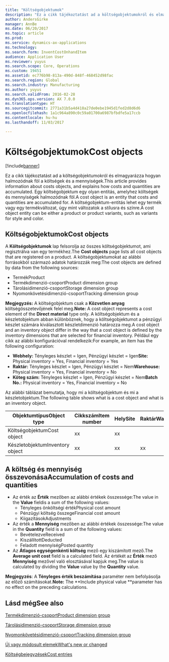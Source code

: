 ```yaml
---
title: "Költségobjektumok"
description: "Ez a cikk tájékoztatást ad a költségobjektumokról és elmagyarázza hogyan halmozódnak föl a költségek és a mennyiségek. Egy költségobjektum egy olyan entitás, amelyhez költségek és mennyiségek halmozódnak föl. A költségobjektum-entitás lehet egy termék vagy egy termékváltozat, úgy mint változatok a stílusra és színre."
author: AndersGirke
manager: AnnBe
ms.date: 06/20/2017
ms.topic: article
ms.prod: 
ms.service: dynamics-ax-applications
ms.technology: 
ms.search.form: InventCostOnhandItem
audience: Application User
ms.reviewer: yuyus
ms.search.scope: Core, Operations
ms.custom: 19451
ms.assetid: ec776b98-813a-490d-848f-468452d98fac
ms.search.region: Global
ms.search.industry: Manufacturing
ms.author: yuyus
ms.search.validFrom: 2016-02-28
ms.dyn365.ops.version: AX 7.0.0
ms.translationtype: HT
ms.sourcegitcommit: 2771a31b5a4d418a27de0ebe1945d1fed2d8d6d6
ms.openlocfilehash: 1a1c964a890c0c59a01700a6987bfbdfe5a17ccb
ms.contentlocale: hu-hu
ms.lasthandoff: 11/03/2017

---
```


# <a name="cost-objects"></a><span data-ttu-id="c6363-105">Költségobjektumok</span><span class="sxs-lookup"><span data-stu-id="c6363-105">Cost objects</span></span>

[!include[banner](../includes/banner.md)]


<span data-ttu-id="c6363-106">Ez a cikk tájékoztatást ad a költségobjektumokról és elmagyarázza hogyan halmozódnak föl a költségek és a mennyiségek.</span><span class="sxs-lookup"><span data-stu-id="c6363-106">This article provides information about costs objects, and explains how costs and quantities are accumulated.</span></span> <span data-ttu-id="c6363-107">Egy költségobjektum egy olyan entitás, amelyhez költségek és mennyiségek halmozódnak föl.</span><span class="sxs-lookup"><span data-stu-id="c6363-107">A cost object is an entity that costs and quantities are accumulated for.</span></span> <span data-ttu-id="c6363-108">A költségobjektum-entitás lehet egy termék vagy egy termékváltozat, úgy mint változatok a stílusra és színre.</span><span class="sxs-lookup"><span data-stu-id="c6363-108">A cost object entity can be either a product or product variants, such as variants for style and color.</span></span>  

## <a name="cost-objects"></a><span data-ttu-id="c6363-109">Költségobjektumok</span><span class="sxs-lookup"><span data-stu-id="c6363-109">Cost objects</span></span>

<span data-ttu-id="c6363-110">A **Költségobjektumok** lap felsorolja az összes költségobjektumot, ami regisztrálva van egy termékhez.</span><span class="sxs-lookup"><span data-stu-id="c6363-110">The **Cost objects** page lists all cost objects that are registered on a product.</span></span> <span data-ttu-id="c6363-111">A költségobjektumokat az alábbi forrásokból származó adatok határozzák meg:</span><span class="sxs-lookup"><span data-stu-id="c6363-111">The cost objects are defined by data from the following sources:</span></span>

-   <span data-ttu-id="c6363-112">Termék</span><span class="sxs-lookup"><span data-stu-id="c6363-112">Product</span></span>
-   <span data-ttu-id="c6363-113">Termékdimenzió-csoport</span><span class="sxs-lookup"><span data-stu-id="c6363-113">Product dimension group</span></span>
-   <span data-ttu-id="c6363-114">Tárolásidimenzió-csoport</span><span class="sxs-lookup"><span data-stu-id="c6363-114">Storage dimension group</span></span>
-   <span data-ttu-id="c6363-115">Nyomonkövetésidimenzió-csoport</span><span class="sxs-lookup"><span data-stu-id="c6363-115">Tracking dimension group</span></span>

<span data-ttu-id="c6363-116">**Megjegyzés:** A költségobjektum csak a **Közvetlen anyag** költségösszetevőjének felel meg.</span><span class="sxs-lookup"><span data-stu-id="c6363-116">**Note:** A cost object represents a cost element of the **Direct material** type only.</span></span> <span data-ttu-id="c6363-117">A költségobjektum és a készletobjektum abban különböznek, hogy a költségobjektumot a pénzügyi készlet számára kiválasztott készletdimenzió határozza meg.</span><span class="sxs-lookup"><span data-stu-id="c6363-117">A cost object and an inventory object differ in the way that a cost object is defined by the inventory dimensions that are selected for financial inventory.</span></span> <span data-ttu-id="c6363-118">Például egy cikk az alábbi konfigurációval rendelkezik:</span><span class="sxs-lookup"><span data-stu-id="c6363-118">For example, an item has the following configuration:</span></span>

-   <span data-ttu-id="c6363-119">**Webhely:** Tényleges készlet = Igen, Pénzügyi készlet = Igen</span><span class="sxs-lookup"><span data-stu-id="c6363-119">**Site:** Physical inventory = Yes, Financial inventory = Yes</span></span>
-   <span data-ttu-id="c6363-120">**Raktár:** Tényleges készlet = Igen, Pénzügyi készlet = Nem</span><span class="sxs-lookup"><span data-stu-id="c6363-120">**Warehouse:** Physical inventory = Yes, Financial inventory = No</span></span>
-   <span data-ttu-id="c6363-121">**Köteg szám:** Tényleges készlet = Igen, Pénzügyi készlet = Nem</span><span class="sxs-lookup"><span data-stu-id="c6363-121">**Batch No.:** Physical inventory = Yes, Financial inventory = No</span></span>

<span data-ttu-id="c6363-122">Az alábbi táblázat bemutatja, hogy mi a költségobjektum és mi a készletobjektum.</span><span class="sxs-lookup"><span data-stu-id="c6363-122">The following table shows what is a cost object and what is an inventory object.</span></span>

| <span data-ttu-id="c6363-123">Objektumtípus</span><span class="sxs-lookup"><span data-stu-id="c6363-123">Object type</span></span>      | <span data-ttu-id="c6363-124">Cikkszám</span><span class="sxs-lookup"><span data-stu-id="c6363-124">Item number</span></span> | <span data-ttu-id="c6363-125">Hely</span><span class="sxs-lookup"><span data-stu-id="c6363-125">Site</span></span> | <span data-ttu-id="c6363-126">Raktár</span><span class="sxs-lookup"><span data-stu-id="c6363-126">Warehouse</span></span> | <span data-ttu-id="c6363-127">Kötegsz.</span><span class="sxs-lookup"><span data-stu-id="c6363-127">Batch No.</span></span> |
|------------------|-------------|------|-----------|-----------|
| <span data-ttu-id="c6363-128">Költségobjektum</span><span class="sxs-lookup"><span data-stu-id="c6363-128">Cost object</span></span>      | <span data-ttu-id="c6363-129">x</span><span class="sxs-lookup"><span data-stu-id="c6363-129">x</span></span>           | <span data-ttu-id="c6363-130">x</span><span class="sxs-lookup"><span data-stu-id="c6363-130">x</span></span>    |           |           |
| <span data-ttu-id="c6363-131">Készletobjektum</span><span class="sxs-lookup"><span data-stu-id="c6363-131">Inventory object</span></span> | <span data-ttu-id="c6363-132">x</span><span class="sxs-lookup"><span data-stu-id="c6363-132">x</span></span>           | <span data-ttu-id="c6363-133">x</span><span class="sxs-lookup"><span data-stu-id="c6363-133">x</span></span>    |  <span data-ttu-id="c6363-134">x</span><span class="sxs-lookup"><span data-stu-id="c6363-134">x</span></span>        | <span data-ttu-id="c6363-135">x</span><span class="sxs-lookup"><span data-stu-id="c6363-135">x</span></span>         |

## <a name="accumulation-of-costs-and-quantities"></a><span data-ttu-id="c6363-136">A költség és mennyiség összevonása</span><span class="sxs-lookup"><span data-stu-id="c6363-136">Accumulation of costs and quantities</span></span>
-   <span data-ttu-id="c6363-137">Az érték az **Érték** mezőben az alábbi értékek összessége:</span><span class="sxs-lookup"><span data-stu-id="c6363-137">The value in the **Value** fieldis a sum of the following values:</span></span>
    -   <span data-ttu-id="c6363-138">Tényleges önköltségi érték</span><span class="sxs-lookup"><span data-stu-id="c6363-138">Physical cost amount</span></span>
    -   <span data-ttu-id="c6363-139">Pénzügyi költség összege</span><span class="sxs-lookup"><span data-stu-id="c6363-139">Financial cost amount</span></span>
    -   <span data-ttu-id="c6363-140">Kiigazítások</span><span class="sxs-lookup"><span data-stu-id="c6363-140">Adjustments</span></span>
-   <span data-ttu-id="c6363-141">Az érték a **Mennyiség** mezőben az alábbi értékek összessége:</span><span class="sxs-lookup"><span data-stu-id="c6363-141">The value in the **Quantity** field is a sum of the following values:</span></span>
    -   <span data-ttu-id="c6363-142">Bevételezve</span><span class="sxs-lookup"><span data-stu-id="c6363-142">Received</span></span>
    -   <span data-ttu-id="c6363-143">Kiszállított</span><span class="sxs-lookup"><span data-stu-id="c6363-143">Deducted</span></span>
    -   <span data-ttu-id="c6363-144">Feladott mennyiség</span><span class="sxs-lookup"><span data-stu-id="c6363-144">Posted quantity</span></span>
-   <span data-ttu-id="c6363-145">Az **Átlagos egységenkénti költség** mező egy kiszámított mező.</span><span class="sxs-lookup"><span data-stu-id="c6363-145">The **Average unit cost** field is a calculated field.</span></span> <span data-ttu-id="c6363-146">Az értékét az **Érték** mező **Mennyiség** mezővel való elosztásával kapjuk meg.</span><span class="sxs-lookup"><span data-stu-id="c6363-146">The value is calculated by dividing the **Value** value by the **Quantity** value.</span></span>

<span data-ttu-id="c6363-147">**Megjegyzés**: A **Tényleges érték beszámítása** paraméter nem befolyásolja az előző számításokat.</span><span class="sxs-lookup"><span data-stu-id="c6363-147">**Note:** The **Include physical value **parameter has no effect on the preceding calculations.</span></span>

<a name="see-also"></a><span data-ttu-id="c6363-148">Lásd még</span><span class="sxs-lookup"><span data-stu-id="c6363-148">See also</span></span>
--------

[<span data-ttu-id="c6363-149">Termékdimenzió-csoport</span><span class="sxs-lookup"><span data-stu-id="c6363-149">Product dimension group</span></span>](https://technet.microsoft.com/en-us/library/aa499382.aspx)

[<span data-ttu-id="c6363-150">Tárolásidimenzió-csoport</span><span class="sxs-lookup"><span data-stu-id="c6363-150">Storage dimension group</span></span>](https://technet.microsoft.com/en-us/library/hh209317.aspx)

[<span data-ttu-id="c6363-151">Nyomonkövetésidimenzió-csoport</span><span class="sxs-lookup"><span data-stu-id="c6363-151">Tracking dimension group</span></span>](https://technet.microsoft.com/en-us/library/hh209465.aspx)

[<span data-ttu-id="c6363-152">Új vagy módosult elemek</span><span class="sxs-lookup"><span data-stu-id="c6363-152">What's new or changed</span></span>](../../fin-and-ops/get-started/whats-new-changed.md)

[<span data-ttu-id="c6363-153">Költségbejegyzések</span><span class="sxs-lookup"><span data-stu-id="c6363-153">Cost entries</span></span>](cost-entries.md)




